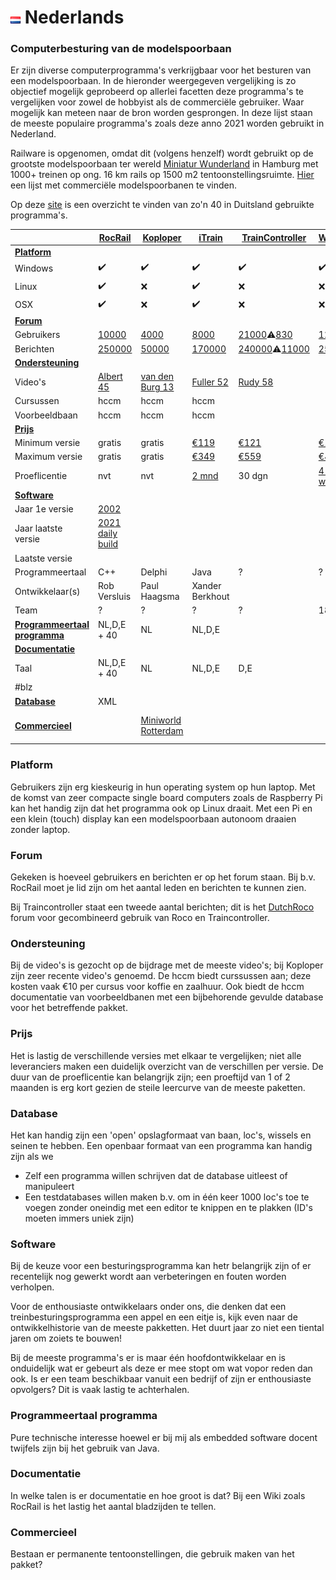 # ![Nederlandse vlag](../images/nl.gif) Nederlands

### Computerbesturing van de modelspoorbaan
Er zijn diverse computerprogramma's verkrijgbaar voor het besturen van een modelspoorbaan. In de hieronder weergegeven vergelijking is zo objectief mogelijk geprobeerd op allerlei facetten deze programma's te vergelijken voor zowel de hobbyist als de commerciële gebruiker. Waar mogelijk kan meteen naar de bron worden gesprongen. In deze lijst staan de meeste populaire programma's zoals deze anno 2021 worden gebruikt in Nederland.

Railware is opgenomen, omdat dit (volgens henzelf) wordt gebruikt op de grootste modelspoorbaan ter wereld [Miniatur Wunderland](https://www.miniatur-wunderland.de/) in Hamburg met 1000+ treinen op ong. 16 km rails op 1500 m2 tentoonstellingsruimte. [Hier](https://de.wikipedia.org/wiki/Liste_%C3%B6ffentlich_zug%C3%A4nglicher_Modelleisenbahnanlagen) een lijst met commerciële modelspoorbanen te vinden.

Op deze [site](http://www.modellbahnsoftware.de/modellbahnsteuerung/railware/) is een overzicht te vinden van zo'n 40 in Duitsland gebruikte programma's.


|             |[RocRail](https://wiki.rocrail.net/doku.php)|[Koploper](https://www.pahasoft.nl/)|[iTrain](https://www.berros.eu/nl/itrain/index.php)|[TrainController](https://www.freiwald.com/pages/traincontroller.htm)|[Windigipet](https://www.windigipet.de/foren/index.php)|[JMRI](https://www.jmri.org/)|[Railware](https://railware.de/)|
|--------------------------|-------|--------|------|---------------|----------|-----|----|
|**[Platform](#platform)** |       |        |      |               |          |     |
|Windows                   |✔️    |✔️      |✔️   |✔️             |✔️        |✔️  |✔️  |
|Linux                     |✔️    |❌      |✔️   |❌             |❌        |✔️  |❌  |
|OSX                       |✔️    |❌      |✔️   |❌             |❌        |✔️  |❌  |
|**[Forum](#forum)**                 |       |        |      |               |          |     |    |
|Gebruikers                |[10000](https://forum.rocrail.net/viewforum.php?f=95)  |[4000](https://www.koploperforum.nl/)    |[8000](https://www.berros.eu/itrain/forum/)  |[21000](https://www.freiwald.com/forum/)⚠️[830](http://www.dutchroco.nl/)|[12500](https://www.windigipet.de/foren/index.php?action=forum#c1)     |[8500](https://groups.io/g/jmriusers)|?   |
|Berichten                 |[250000](https://forum.rocrail.net/viewforum.php?f=95) |[50000](https://www.koploperforum.nl/)   |[170000](https://www.berros.eu/itrain/forum/)|[240000](https://www.freiwald.com/forum/)⚠️[11000](http://www.dutchroco.nl/)|[250000](https://www.windigipet.de/foren/index.php?action=forum#c1)    |[34000](https://groups.io/g/jmriusers)|?   |
|**[Ondersteuning](#ondersteuning)**         |       |        |      |               |          |     |
|Video's      |[Albert 45](https://www.youtube.com/c/AlbertGrit/videos) |[van den Burg 13](https://www.youtube.com/channel/UCkvh0krgm9D3vl87qfyJgXA/videos)|[Fuller 52](https://www.youtube.com/channel/UC9iZzS78ZpATbICDKWD8bAA/videos)|[Rudy 58](https://www.youtube.com/channel/UC8z5SHQhi9veBOAaFPZffNA/videos)|    ||
|Cursussen      |hccm |hccm |hccm |         |    ||
|Voorbeeldbaan      |hccm |hccm |hccm |         |    ||
|**[Prijs](#prijs)**    |       |        |      |               |          |     |
|Minimum versie|gratis |gratis  |[&euro;119](https://www.berros.eu/nl/itrain/pricing.php)|[&euro;121](https://www.freiwald.com/pages/register2.htm)|[&euro;119](https://www.windigipet.de/foren/index.php?page=menu_de_0301_00_00_page_preise) |gratis |[&euro;595](https://shop.railware.de/index.php?cPath=1)
|Maximum versie|gratis |gratis  |[&euro;349](https://www.berros.eu/nl/itrain/pricing.php)|[&euro;559](https://www.freiwald.com/pages/register2.htm)|[&euro;449](https://www.windigipet.de/foren/index.php?page=menu_de_0301_00_00_page_preise) |gratis |[&euro;595](https://shop.railware.de/index.php?cPath=1)|
|Proeflicentie|nvt |nvt  |[2 mnd](https://www.berros.eu/nl/itrain/pricing.php)|30 dgn   |[4 locs, 12 wissels](https://www.windigipet.de/foren/index.php?page=menu_de_0701_01_00_page_downloads2018) |nvt |?|
|**[Software](#software)**    |       |        |      |               |          |     |
|Jaar 1e versie|[2002](https://wiki.rocrail.net/doku.php?id=credits-en)|||  | |[2003](https://www.jmri.org/releasenotes/jmri1.2.5.shtml) |[2003](https://doku.railware.de/aktuell/bericht1.html)|
|Jaar laatste versie|[2021 daily build](https://wiki.rocrail.net/doku.php?id=download-int) |  ||  | |[2021](https://www.jmri.org/releasenotes/jmri4.24.shtml)|2017|
|Laatste versie| |  ||  | |[4.24](https://www.jmri.org/releasenotes/jmri4.24.shtml)|7|
|Programmeertaal|C++ |Delphi  |Java|?  |? |Java |?|
|Ontwikkelaar(s)|Rob Versluis|Paul Haagsma|Xander Berkhout || | |
|Team|?|?|?|?|18|?|?|
|**[Programmeertaal programma](#programmeertaal-programma)**|NL,D,E + 40 |NL        |NL,D,E      |               |          |     |
|**[Documentatie](#documentatie)**    |       |        |      |               |          |     |
|Taal|NL,D,E + 40 |NL  |NL,D,E|D,E  | | |D|
|#blz| |  ||  | | |225
|**[Database](#database)**    |XML     |        |      |               |          |     |
|**[Commercieel](#commercieel)**|     |[Miniworld Rotterdam](http://www.miniworldrotterdam.com/NL_partners.htm)        |      |               |          |     |[Miniatur Wunderland Hamburg](https://www.miniatur-wunderland.de/)|

### **Platform**

Gebruikers zijn erg kieskeurig in hun operating system op hun laptop. Met de komst van zeer compacte single board computers zoals de Raspberry Pi kan het handig zijn dat het programma ook op Linux draait. Met een Pi en een klein (touch) display kan een modelspoorbaan autonoom draaien zonder laptop.

### **Forum**

Gekeken is hoeveel gebruikers en berichten er op het forum staan. Bij b.v. RocRail moet je lid zijn om het aantal leden en berichten te kunnen zien.

Bij Traincontroller staat een tweede aantal berichten; dit is het [DutchRoco](http://www.dutchroco.nl/) forum voor gecombineerd gebruik van Roco en Traincontroller.

### **Ondersteuning**
Bij de video's is gezocht op de bijdrage met de meeste video's; bij Koploper zijn zeer recente video's genoemd.
De hccm biedt curssussen aan; deze kosten vaak &euro;10 per cursus voor koffie en zaalhuur.
Ook biedt de hccm documentatie van voorbeeldbanen met een bijbehorende gevulde database voor het betreffende pakket.


### **Prijs**

Het is lastig de verschillende versies met elkaar te vergelijken; niet alle leveranciers maken een duidelijk overzicht van de verschillen per versie.
De duur van de proeflicentie kan belangrijk zijn; een proeftijd van 1 of 2 maanden is erg kort gezien de steile leercurve van de meeste paketten.

### **Database**
Het kan handig zijn een 'open' opslagformaat van baan, loc's, wissels en seinen te hebben. Een openbaar formaat van een programma kan handig zijn als we

- Zelf een programma willen schrijven dat de database uitleest of manipuleert
- Een testdatabases willen maken b.v. om in één keer 1000 loc's toe te voegen zonder oneindig met een editor te knippen en te plakken (ID's moeten immers uniek zijn)

### **Software**
Bij de keuze voor een besturingsprogramma kan hetr belangrijk zijn of er recentelijk nog gewerkt wordt aan verbeteringen en fouten worden verholpen.

Voor de enthousiaste ontwikkelaars onder ons, die denken dat een treinbesturingsprogramma een appel en een eitje is, kijk even naar de ontwikkelhistorie van de meeste pakketten. Het duurt jaar zo niet een tiental jaren om zoiets te bouwen!

Bij de meeste programma's er is maar één hoofdontwikkelaar en is onduidelijk wat er gebeurt als deze er mee stopt om wat vopor reden dan ook. Is er een team beschikbaar vanuit een bedrijf of zijn er enthousiaste opvolgers? Dit is vaak lastig te achterhalen.

### **Programmeertaal programma**
Pure technische interesse hoewel er bij mij als embedded software docent twijfels zijn bij het gebruik van Java.

### **Documentatie**
In welke talen is er documentatie en hoe groot is dat? Bij een Wiki zoals RocRail is het lastig het aantal bladzijden te tellen.

### **Commercieel**
Bestaan er permanente tentoonstellingen, die gebruik maken van het pakket?
